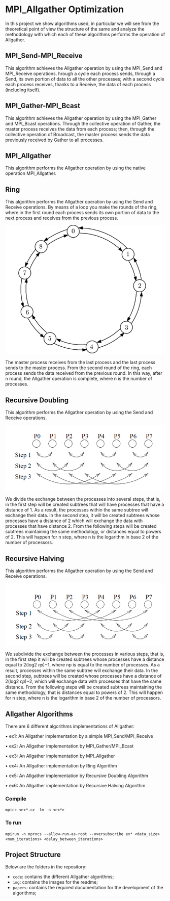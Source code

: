 # MPI_Allgather Optimization

In this project we show algorithms used, in particular we will see from the theoretical point of view the structure of the same and analyze the methodology with which each of these algorithms performs the operation of Allgather.

## MPI_Send-MPI_Receive

This algorithm achieves the Allgather operation by using the MPI_Send and MPI_Receive operations. hrough a cycle each process sends, through a Send, its own portion of data to all the other processes; with a second cycle each process receives, thanks to a Receive, the data of each process (including itself).

## MPI_Gather-MPI_Bcast

This algorithm achieves the Allgather operation by using the MPI_Gather and MPI_Bcast operations. Through the collective operation of Gather, the master process receives the data from each process; then, through the collective operation of Broadcast, the master process sends the data previously received by Gather to all processes.

## MPI_Allgather

This algorithm performs the Allgather operation by using the native operation MPI_Allgather.

## Ring

This algorithm performs the Allgather operation by using the Send and Receive operations. By means of a loop you make the
rounds of the ring, where in the first round each process sends its own portion of data to the next process and receives from the previous process.

![Ring](img/ring.png)

The master process receives from the last process and the last process sends to the master process. From the second round of the ring, each process sends the data received from the previous round. In this way, after n round, the Allgather operation is complete, where n is the number of processes.

## Recursive Doubling

This algorithm performs the Allgather operation by using the Send and Receive operations.

![Recursive Doubling](img/recursive_doubling.png)

We divide the exchange between the processes into several steps, that is, in the first step will be created subtrees that will have processes that have a distance of 1. As a result, the processes within the same subtree will exchange their data. In the second step, it will be created subtrees whose processes have a distance of 2 which will exchange the data with processes that have distance 2. From the following steps will be created subtrees maintaining the same methodology, or distances equal to powers of 2. This will happen for n step, where n is the logarithm in base 2 of the number of processors.

## Recursive Halving

This algorithm performs the Allgather operation by using the Send and Receive operations.

![Recursive Doubling](img/recursive_halving.png)

We subdivide the exchange between the processes in various steps, that is, in the first step it will be created subtrees whose processes have a distance equal to 2(log2 𝑛𝑝)−1, where np is equal to the number of processes. As a result, processes within the same subtree will exchange their data. In the second step, subtrees will be created whose processes have a distance of 2(log2 𝑛𝑝)−2, which will exchange data with processes that have the same distance. From the following steps will be created subtrees maintaining the same methodology, that is distances equal to powers of 2. This will happen for n step, where n is the logarithm in base 2 of the number of processors.


## Allgather Algorithms

There are 6 different algorithms implementations of Allgather:

 • ex1:  An Allgather implementation by a simple MPI_Send/MPI_Receive

 • ex2:  An Allgather implementation by MPI_Gather/MPI_Bcast

 • ex3:  An Allgather implementation by MPI_Allgather

 • ex4:  An Allgather implementation by Ring Algorithm

 • ex5:  An Allgather implementation by Recursive Doubling Algorithm

 • ex6:  An Allgather implementation by Recursive Halving Algorithm

### Compile

```
mpicc <ex*.c> -lm -o <ex*>
```

### To run

```
mpirun -n nprocs --allow-run-as-root --oversubscribe ex* <data_size> <num_iterations> <delay_between_iterations>
```
## Project Structure
Below are the folders in the repository:
- `code`: contains the different Allgather algorithms;
- `img`: contains the images for the readme;
- `papers`: contains the required documentation for the development of the algorithms;
